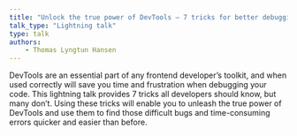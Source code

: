 ```yaml
---
title: "Unlock the true power of DevTools – 7 tricks for better debugging"
talk_type: "Lightning talk"
type: talk
authors:
    - Thomas Lyngtun Hansen
---
```

DevTools are an essential part of any frontend developer’s toolkit, and when used correctly will save you time and frustration when debugging your code. This lightning talk provides 7 tricks all developers should know, but many don’t. Using these tricks will enable you to unleash the true power of DevTools and use them to find those difficult bugs and time-consuming errors quicker and easier than before.
